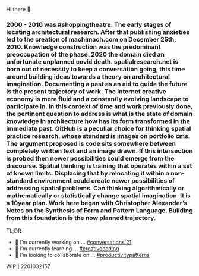 Hi there 👋

### 2000 - 2010 was #shoppingtheatre. The early stages of locating architectural research. After that publishing anxieties led to the creation of machimach.com on December 25th, 2010. Knowledge construction was the predominant preoccupation of the phase. 2020 the domain died an unfortunate unplanned covid death. spatialresearch.net is born out of necessity to keep a conversation going, this time around building ideas towards a theory on architectural imagination. Documenting a past as an aid to guide the future is the present trajectory of work. The internet creative economy is more fluid and a constantly evolving landscape to participate in. In this context of time and work previously done, the pertinent question to address is what is the state of domain knowledge in architecture how has its form transformed in the immediate past. GitHub is a peculiar choice for thinking spatial practice research, whose standard is images on portfolio cms. The argument proposed is code sits somewhere between completely written text and an image drawn. If this intersection is probed then newer possibilities could emerge from the discourse. Spatial thinking is training that operates within a set of known limits. Displacing that by relocating it within a non-standard environment could create newer possibilities of addressing spatial problems. Can thinking algorithmically or mathematically or statistically change spatial imagination. It is a 10year plan. Work here began with Christopher Alexander’s Notes on the Synthesis of Form and Pattern Language. Building from this foundation is the now planned trajectory. 

TL;DR
- 🔭 I’m currently working on ... [#conversations'21](https://github.com/spatialresearch/writingpractice)
- 🌱 I’m currently learning ... [#creativecoding](https://github.com/users/spatialresearch/projects/5/)
- 👯 I’m looking to collaborate on ... [#productivitypatterns](https://github.com/spatialresearch/productivitypatterns)

WIP | 2201032157

